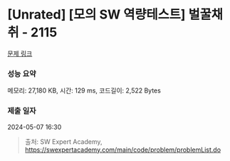 # [Unrated] [모의 SW 역량테스트] 벌꿀채취 - 2115 

[문제 링크](https://swexpertacademy.com/main/code/problem/problemDetail.do?contestProbId=AV5V4A46AdIDFAWu) 

### 성능 요약

메모리: 27,180 KB, 시간: 129 ms, 코드길이: 2,522 Bytes

### 제출 일자

2024-05-07 16:30



> 출처: SW Expert Academy, https://swexpertacademy.com/main/code/problem/problemList.do